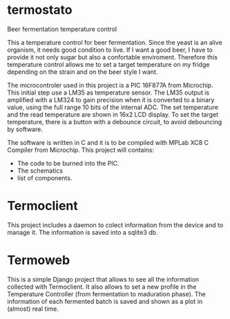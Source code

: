 # termostato
Beer fermentation temperature control

This a temperature control for beer fermentation. Since the yeast is an alive organism, it needs good condition to live. If I want a good beer, I have to provide it not only sugar but also a confortable enviroment. Therefore this temperature control allows me to 
set a target temperature on my fridge depending on the strain and on the beer style I want.

The microcontroler used in this project is a PIC 16F877A from Microchip. This initial step use a LM35 as temperature sensor. The LM35 output is amplified with a LM324 to gain precision when it is converted to a binary value, using the full range 10 bits of the internal ADC. The set temperature and the read temperature are shown in 16x2 LCD display. To set the target temperature, there is a button with a debounce circuit, to avoid debouncing by software.

The software is written in C and it is to be compiled with MPLab XC8 C Compiler from Microchip.
This project will contains:

- The code to be burned into the PIC.
- The schematics
- list of components.

# Termoclient
This project includes a daemon to colect information from the device and to manage it. The information is saved into a sqlite3 db.

# Termoweb
This is a simple Django project that allows to see all the information collected with Termoclient. It also allows to set a new profile in the Temperature Controller (from fermentation to maduration phase). The information of each fermented batch is saved and shown as a plot in (almost) real time.
